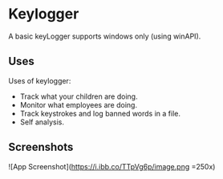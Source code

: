 # Keylogger
A basic keyLogger supports windows only (using winAPI).

## Uses
Uses of keylogger:
- Track what your children are doing.
- Monitor what employees are doing.
- Track keystrokes and log banned words in a file.
- Self analysis.

## Screenshots
![App Screenshot](https://i.ibb.co/TTpVg6p/image.png =250x)
